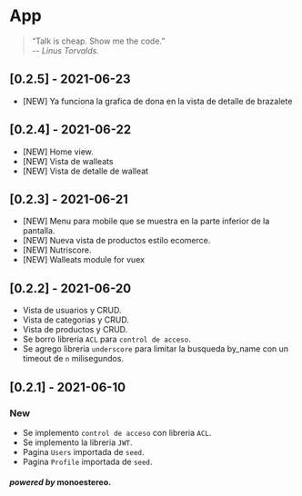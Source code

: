 # App

>“Talk is cheap. Show me the code.”\
> -- <cite>Linus Torvalds.</cite>

## [0.2.5] - 2021-06-23
- [NEW] Ya funciona la grafica de dona en la vista de detalle de brazalete

## [0.2.4] - 2021-06-22
- [NEW] Home view.
- [NEW] Vista de walleats
- [NEW] Vista de detalle de walleat

## [0.2.3] - 2021-06-21
- [NEW] Menu para mobile que se muestra en la parte inferior de la pantalla.
- [NEW] Nueva vista de productos estilo ecomerce.
- [NEW] Nutriscore.
- [NEW] Walleats module for vuex

## [0.2.2] - 2021-06-20
- Vista de usuarios y CRUD.
- Vista de categorias y CRUD.
- Vista de productos y CRUD.
- Se borro libreria `ACL` para `control de acceso`.
- Se agrego libreria `underscore` para limitar la busqueda by_name con un timeout de `n` milisegundos.

## [0.2.1] - 2021-06-10
### New
- Se implemento `control de acceso` con libreria `ACL`.
- Se implemento la libreria `JWT`.
- Pagina `Users` importada de `seed`.
- Pagina `Profile` importada de `seed`.

#### _powered by_ monoestereo.